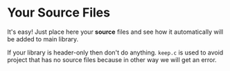# Your Source Files

It's easy! Just place here your **source** files and see how it automatically will be added to main library.

If your library is header-only then don't do anything.
`keep.c` is used to avoid project that has no source files because in other way we will get an error.

